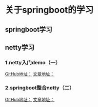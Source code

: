 # 关于springboot的学习
## springboot学习

## netty学习
### 1.netty入门demo（一）
[GitHub地址：](https://github.com/guodayede/springboot-study/tree/master/netty-test)
[文章地址：](https://www.guoyuchuan.com/archives/netty-test)
### 2.springboot整合netty（二）
[GitHub地址：](https://github.com/guodayede/springboot-study/tree/master/springboot-netty)
[文章地址：](https://www.guoyuchuan.com/archives/springboot-netty2)

